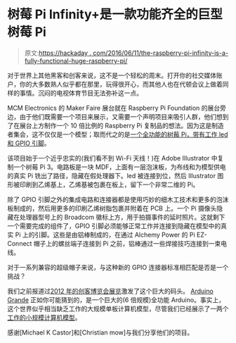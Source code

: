 # 树莓 Pi Infinity+是一款功能齐全的巨型树莓 Pi

> 原文:[https://hackaday . com/2016/06/11/the-raspberry-pi-infinity-is-a-fully-functional-huge-raspberry-pi/](https://hackaday.com/2016/06/11/the-raspberry-pi-infinity-is-a-fully-functional-huge-raspberry-pi/)

对于世界上其他黑客和创客来说，这不是一个轻松的周末。打开你的社交媒体账户，你的大多数熟人似乎都在那里，玩得很开心，而其他人也在代顿会议上做着同样的事情。沉闷的电视体育节目无法弥补这一点。

MCM Electronics 的 Maker Faire 展台就在 Raspberry Pi Foundation 的展台旁边，由于他们既需要一个项目来展示，又需要一个声明项目来吸引人群，他们想到了在展台上方制作一个 10 倍比例的 Raspberry Pi 复制品的想法。因为这是制造者集会，这不仅仅是一个模型；取而代之的是[一个全功能的树莓 Pi，带有工作 led 和 GPIO 引脚](http://www.cmoist.com/building-the-huge-raspberry-pi-infinity-plus/)。

该项目始于一个近乎忠实的(我们看不到 Wi-Fi 天线！)在 Adobe Illustrator 中复制一个树莓 Pi 3。电路板是一块 MDF，上面有一层泡沫板，为布线和为模型供电的真实 Pi 铣出了路径，隐藏在假处理器下。led 被连接到位，然后 Illustrator 图形被印刷到乙烯基上，乙烯基被包裹在板上，留下一个非常二维的 Pi。

除了 GPIO 引脚之外的集成电路和连接器都是使用巧妙的细木工技术和更多的泡沫板制成的，然后用更多的印刷乙烯树脂包裹并附着在 PCB 上。一个 Pi 摄像头隐藏在处理器型号上的 Broadcom 徽标上方，用于拍摄事件的延时照片。这就剩下一个需要完成的组件了，GPIO 引脚必须能够正常工作并连接到隐藏在模型中的真实 Pi 上的引脚。这些是由铝棒制成的，在通过 Alchemy Power 的 Pi EZ-Connect 帽子上的螺丝端子连接到 Pi 之前，铝棒通过一些焊接技巧连接到一束电线。

对于一系列兼容的超级帽子来说，与这种新的 GPIO 连接器标准相匹配是否是一个挑战？

我们之前报道过[2012 年的创客博览会展览](http://hackaday.com/2012/10/04/wrapping-up-maker-faire-with-ben-heck-giant-arduinos-and-an-apple-lisa/)激发了这个巨大的码头。 [Arduino Grande](https://jedgarpark.wordpress.com/2012/05/15/arduino-grande-2/) 正如你可能猜到的，是一个巨大的(6 倍规模)全功能 Arduino。事实上，这个世界似乎相当缺乏工作的大规模单板计算机模型，尽管我们已经展示了一两个[工作的小规模计算机模型](http://hackaday.com/2015/10/02/a-third-scale-mini-powermac/)。

感谢[Michael K Castor]和[Christian mow]与我们分享他们的项目。